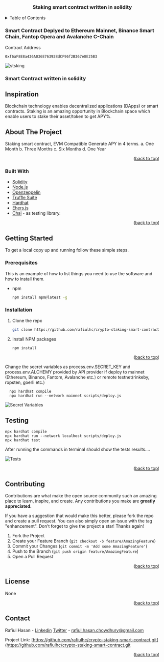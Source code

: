 <div id="top"></div>



<!-- PROJECT LOGO -->
<br />
<div align="center">
 

  <h3 align="center">Staking smart contract written in solidity</h3>


</div>



<!-- TABLE OF CONTENTS -->
<details>
  <summary>Table of Contents</summary>
  <ol>
    <li><a href="#inspiration">Inspiration</a></li>
    <li>
      <a href="#about-the-project">About The Project</a>
      <ul>
        <li><a href="#built-with">Built With</a></li>
      </ul>
    </li>
    <li>
      <a href="#getting-started">Getting Started</a>
      <ul>
        <li><a href="#prerequisites">Prerequisites</a></li>
        <li><a href="#installation">Installation</a></li>
      </ul>
    </li>
    <li><a href="#testing">Testing</a></li>
    <li><a href="#usage">Usage</a></li>
    <li><a href="#contributing">Contributing</a></li>
    <li><a href="#license">License</a></li>
    <li><a href="#contact">Contact</a></li>
  </ol>
</details>


### Smart Contract Deplyed to Ethereum Mainnet, Binance Smart Chain, Fantop Opera and Avalanche C-Chain
Contract Address 


    0xf6aF8E8a436A036E763928dCF96f2B367e8E25B3

      
     



![stsking](https://user-images.githubusercontent.com/68476971/180765484-16ca27a5-0dd8-4c1d-97d3-c7f6c5d5e605.png)


### Smart Contract written in solidity




<!-- ABOUT THE PROJECT -->
## Inspiration

Blockchain technology enables decentralized applications (DApps) or smart contracts. Staking is an amazing opportunity in Blockchain space which enable users to stake their asset/token to get APY%.


## About The Project

Staking smart contract, EVM Compatible
Generate APY in 4 terms.
  a. One Month
  b. Three Months
  c. Six Months
  d. One Year



<p align="right">(<a href="#top">back to top</a>)</p>



### Built With

* [Solidity](https://docs.soliditylang.org/en/v0.8.14/)
* [Node.js](https://nodejs.org/en/docs/)
* [Openzeppelin](https://www.openzeppelin.com/)
* [Truffle Suite](https://trufflesuite.com/)
* [Hardhat](https://hardhat.org/)
* [Ehers.js](https://docs.ethers.io/v5/)
* [Chai](https://www.npmjs.com/package/chai) - as testing library.



<p align="right">(<a href="#top">back to top</a>)</p>



<!-- GETTING STARTED -->
## Getting Started

To get a local copy up and running follow these simple steps.

### Prerequisites

This is an example of how to list things you need to use the software and how to install them.
* npm
  ```sh
  npm install npm@latest -g
  ```

### Installation



1. Clone the repo
   ```sh
   git clone https://github.com/rafiulhc/crypto-staking-smart-contract.git
   ```
2. Install NPM packages
   ```sh
   npm install
   ```
<p align="right">(<a href="#top">back to top</a>)</p>

Change the secret variables as process.env.SECRET_KEY and process.env.ALCHEMY provided by API provider if deploy to mainnet (Ethereum, Binance, Fantom, Avalanche etc.) or remote testnet(rinkeby, ropsten, goerli etc.)

```npm install
  npx hardhat compile
  npx hardhat run --network mainnet scripts/deploy.js
  ```

![Secret Variables](https://user-images.githubusercontent.com/68476971/169951589-da24b489-0cb6-44f8-a1fb-f9f02afca154.png)


<!--Testing-->
## Testing 

  ```npm install
  npx hardhat compile
  npx hardhat run --network localhost scripts/deploy.js
  npx hardhat test
  ```


After running the commands in terminal should show the tests results....


![Tests](https://user-images.githubusercontent.com/68476971/169960734-8bad34dc-93ca-40b8-843d-e8e48992d94a.png)


<p align="right">(<a href="#top">back to top</a>)</p>

<!-- CONTRIBUTING -->
## Contributing

Contributions are what make the open source community such an amazing place to learn, inspire, and create. Any contributions you make are **greatly appreciated**.

If you have a suggestion that would make this better, please fork the repo and create a pull request. You can also simply open an issue with the tag "enhancement".
Don't forget to give the project a star! Thanks again!

1. Fork the Project
2. Create your Feature Branch (`git checkout -b feature/AmazingFeature`)
3. Commit your Changes (`git commit -m 'Add some AmazingFeature'`)
4. Push to the Branch (`git push origin feature/AmazingFeature`)
5. Open a Pull Request

<p align="right">(<a href="#top">back to top</a>)</p>



<!-- LICENSE -->
## License

None

<p align="right">(<a href="#top">back to top</a>)</p>



<!-- CONTACT -->
## Contact

Rafiul Hasan - [Linkedin](https://www.linkedin.com/in/hrafiul/)
               [Twitter](https://twitter.com/r_hasan_c)
               - rafiul.hasan.chowdhury@gmail.com

Project Link: [https://github.com/rafiulhc/crypto-staking-smart-contract.git](https://github.com/rafiulhc/crypto-staking-smart-contract.git

<p align="right">(<a href="#top">back to top</a>)</p>







